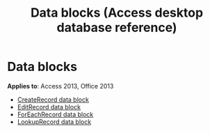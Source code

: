 ﻿---
title: Data blocks (Access desktop database reference)
TOCTitle: data blocks
ms:assetid: 8afd9208-1dcd-4b9a-85a0-dabacc09058d
ms:mtpsurl: https://msdn.microsoft.com/library/Dn125230(v=office.15)
ms:contentKeyID: 52073354
ms.date: 09/18/2015
mtps_version: v=office.15
---

# Data blocks

**Applies to**: Access 2013, Office 2013

- [CreateRecord data block](createrecord-data-block.md)
- [EditRecord data block](editrecord-data-block.md)
- [ForEachRecord data block](foreachrecord-data-block.md)
- [LookupRecord data block](lookuprecord-data-block.md)

